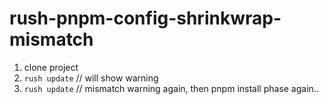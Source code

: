 # rush-pnpm-config-shrinkwrap-mismatch

1. clone project
2. `rush update` // will show warning
3. `rush update` // mismatch warning again, then pnpm install phase again..
